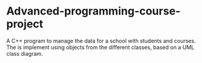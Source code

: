 # Advanced-programming-course-project
A C++ program to manage the data for a school with students and courses. The is implement using objects from the different classes, based on a UML class diagram.
